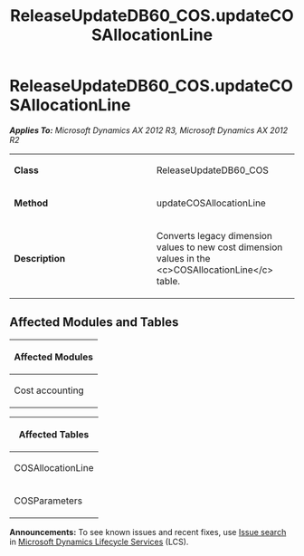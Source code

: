 ﻿---
title: ReleaseUpdateDB60_COS.updateCOSAllocationLine
TOCTitle: ReleaseUpdateDB60_COS.updateCOSAllocationLine
ms:assetid: 78c26284-647d-5b5d-9931-94dae84d8968
ms:mtpsurl: https://msdn.microsoft.com/en-us/library/JJ719374(v=AX.60)
ms:contentKeyID: 49709165
ms.date: 05/18/2015
mtps_version: v=AX.60
---

# ReleaseUpdateDB60\_COS.updateCOSAllocationLine 


_**Applies To:** Microsoft Dynamics AX 2012 R3, Microsoft Dynamics AX 2012 R2_

<table>
<colgroup>
<col style="width: 50%" />
<col style="width: 50%" />
</colgroup>
<tbody>
<tr class="odd">
<td><p><strong>Class</strong></p></td>
<td><p>ReleaseUpdateDB60_COS</p></td>
</tr>
<tr class="even">
<td><p><strong>Method</strong></p></td>
<td><p>updateCOSAllocationLine</p></td>
</tr>
<tr class="odd">
<td><p><strong>Description</strong></p></td>
<td><p>Converts legacy dimension values to new cost dimension values in the &lt;c&gt;COSAllocationLine&lt;/c&gt; table.</p></td>
</tr>
</tbody>
</table>


## Affected Modules and Tables

<table>
<colgroup>
<col style="width: 100%" />
</colgroup>
<thead>
<tr class="header">
<th><p>Affected Modules</p></th>
</tr>
</thead>
<tbody>
<tr class="odd">
<td><p>Cost accounting</p></td>
</tr>
</tbody>
</table>


<table>
<colgroup>
<col style="width: 100%" />
</colgroup>
<thead>
<tr class="header">
<th><p>Affected Tables</p></th>
</tr>
</thead>
<tbody>
<tr class="odd">
<td><p>COSAllocationLine</p></td>
</tr>
<tr class="even">
<td><p>COSParameters</p></td>
</tr>
</tbody>
</table>

  
**Announcements:** To see known issues and recent fixes, use [Issue search](http://go.microsoft.com/fwlink/?linkid=389258) in [Microsoft Dynamics Lifecycle Services](http://go.microsoft.com/fwlink/?linkid=306505) (LCS).

